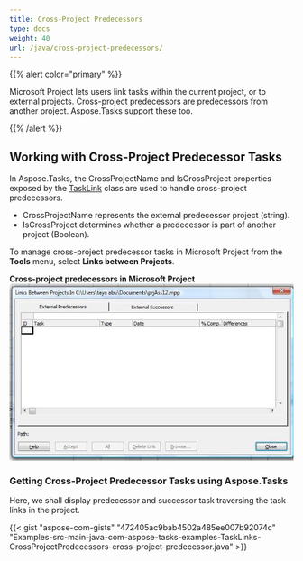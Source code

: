 ```yaml
---
title: Cross-Project Predecessors
type: docs
weight: 40
url: /java/cross-project-predecessors/
---
```


{{% alert color="primary" %}} 

Microsoft Project lets users link tasks within the current project, or to external projects. Cross-project predecessors are predecessors from another project. Aspose.Tasks support these too.

{{% /alert %}} 
## **Working with Cross-Project Predecessor Tasks**
In Aspose.Tasks, the CrossProjectName and IsCrossProject properties exposed by the [TaskLink](https://apireference.aspose.com/tasks/java/com.aspose.tasks/TaskLink) class are used to handle cross-project predecessors.

- CrossProjectName represents the external predecessor project (string).
- IsCrossProject determines whether a predecessor is part of another project (Boolean).

To manage cross-project predecessor tasks in Microsoft Project from the **Tools** menu, select **Links between Projects**.

**Cross-project predecessors in Microsoft Project** 
![shows external predecessors in Microsoft Project](cross-project-predecessors_1.png)

### **Getting Cross-Project Predecessor Tasks using Aspose.Tasks**
Here, we shall display predecessor and successor task traversing the task links in the project.

{{< gist "aspose-com-gists" "472405ac9bab4502a485ee007b92074c" "Examples-src-main-java-com-aspose-tasks-examples-TaskLinks-CrossProjectPredecessors-cross-project-predecessor.java" >}}
